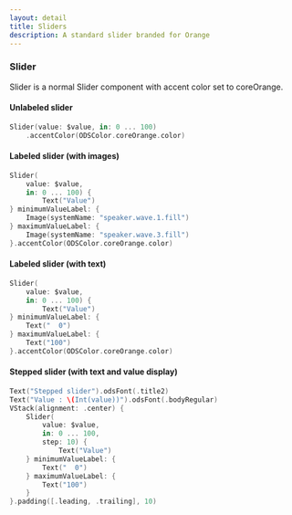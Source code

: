 ```yaml
---
layout: detail
title: Sliders
description: A standard slider branded for Orange
---
```



### Slider

Slider is a normal Slider component with accent color set to coreOrange.


#### Unlabeled slider

```swift
Slider(value: $value, in: 0 ... 100)
    .accentColor(ODSColor.coreOrange.color)
```

#### Labeled slider (with images)

```swift
Slider(
    value: $value,
    in: 0 ... 100) {
        Text("Value")
} minimumValueLabel: {
    Image(systemName: "speaker.wave.1.fill")
} maximumValueLabel: {
    Image(systemName: "speaker.wave.3.fill")
}.accentColor(ODSColor.coreOrange.color)
``` 

#### Labeled slider (with text)

```swift
Slider(
    value: $value,
    in: 0 ... 100) {
        Text("Value")
} minimumValueLabel: {
    Text("  0")
} maximumValueLabel: {
    Text("100")
}.accentColor(ODSColor.coreOrange.color)
``` 

#### Stepped slider (with text and value display)

```swift
Text("Stepped slider").odsFont(.title2)
Text("Value : \(Int(value))").odsFont(.bodyRegular)
VStack(alignment: .center) {
    Slider(
        value: $value,
        in: 0 ... 100,
        step: 10) {
            Text("Value")
    } minimumValueLabel: {
        Text("  0")
    } maximumValueLabel: {
        Text("100")
    }
}.padding([.leading, .trailing], 10)
``` 
